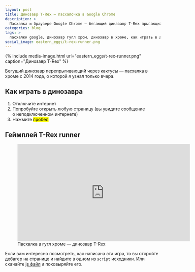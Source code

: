 ```yaml
---
layout: post
title: Динозавр T-Rex — пасхалочка в Google Chrome
description: >
  Пасхалка и браузере Google Chrome — бегающий диназавр T-Rex прыгающий через кактусы на странице «Нет соединения с интернетом».
categories: blog
tags: >
  пасхалки google, динозавр гугл хром, динозавр в хроме, как играть в динозавра в хроме, пасхалки chrome
social_image: eastern_eggs/t-rex-runner.png
---
```


{%
	include media-image.html
	url="eastern_eggs/t-rex-runner.png"
	caption="Динозавр T-Rex"
%}

Бегущий динозавр перепрыгивающий через кактусы — пасхалка в хроме c 2014 года, о которой я узнал только вчера.

<!-- more -->

## Как играть в динозавра

1. Отключите интернет
1. Попробуйте открыть любую страницу (вы увидите сообщение о неподключенном интернете)
1. Нажмите <mark>пробел</mark>

## Геймплей T-Rex runner

<figure itemscope itemtype="http://schema.org/VideoObject">
	<iframe itemprop="contentUrl" src="https://www.youtube.com/embed/buPl0vnusls" width="560" height="315" frameborder="0"></iframe>
	<figcaption itemprop="description">Пасхалка в гугл хроме — динозавр T-Rex</figcaption>
</figure>

Если вам интересно посмотреть, как написана эта игра, то вы откройте дебагер на странице и найдите в одном из <code>script</code> исходники. Или скачайте <a href="/demo/t-rex-runner/runner.js">js файл</a> и поковыряйте его.
